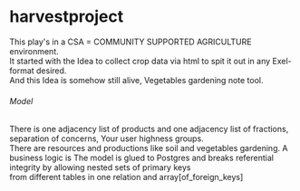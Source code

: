 # harvestproject
This play's in a CSA = COMMUNITY SUPPORTED AGRICULTURE environment.<br>
It started with the Idea to collect crop data via html to spit it out in any Exel-format desired.<br>
And this Idea is somehow still alive, Vegetables gardening note tool.<br>
###### Model
There is one adjacency list of products and one adjacency list of fractions, separation of concerns, Your user highness groups.<br>
There are resources and productions like soil and vegetables gardening. A business logic is 
The  model is glued to Postgres and breaks referential integrity by allowing nested sets of primary keys<br>
from different tables in one relation and array[of_foreign_keys]

